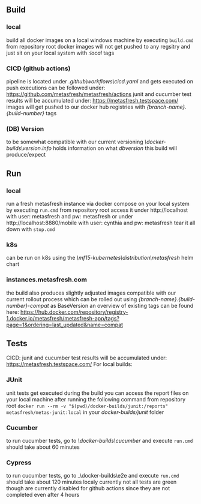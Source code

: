 
## Build

### local
build all docker images on a local windows machine by executing ```build.cmd``` from repository root
docker images will not get pushed to any regsitry and just sit on your local system with _:local_ tags

### CICD (github actions)
pipeline is located under _.github\workflows\cicd.yaml_ and gets executed on push
executions can be followed under: https://github.com/metasfresh/metasfresh/actions
junit and cucumber test results will be accumulated under: https://metasfresh.testspace.com/
images will get pushed to our docker hub registries with _{branch-name}.{build-number}_ tags

### (DB) Version
to be somewhat compatible with our current versioning _\docker-builds\version.info_ holds information on what _dbversion_ this build will produce/expect


## Run

### local
run a fresh metasfresh instance via docker compose on your local system by executing ```run.cmd``` from repository root
access it under http://localhost with user: metasfresh and pw: metasfresh
or under http://localhost:8880/mobile with user: cynthia and pw: metasfresh
tear it all down with ```stop.cmd```

### k8s
can be run on k8s using the _\mf15-kubernetes\distribution\metasfresh_ helm chart

### instances.metasfresh.com
the build also produces slightly adjusted images compatible with our current rollout process
which can be rolled out using _{branch-name}.{build-number}-compat_ as BaseVersion
an overview of existing tags can be found here: https://hub.docker.com/repository/registry-1.docker.io/metasfresh/metasfresh-app/tags?page=1&ordering=last_updated&name=compat


## Tests
CICD: junit and cucumber test results will be accumulated under: https://metasfresh.testspace.com/
For local builds:

### JUnit
unit tests get executed during the build
you can access the report files on your local machine after running the following command from repository root 
```docker run --rm -v "$(pwd)/docker-builds/junit:/reports" metasfresh/metas-junit:local```
in your _docker-builds/junit_ folder

### Cucumber
to run cucumber tests, go to _\docker-builds\cucumber_ and execute ```run.cmd```
should take about 60 minutes

### Cypress
to run cucumber tests, go to _\docker-builds\e2e and execute ```run.cmd```
should take about 120 minutes localy
currently not all tests are green though
are currently disabled for github actions since they are not completed even after 4 hours
